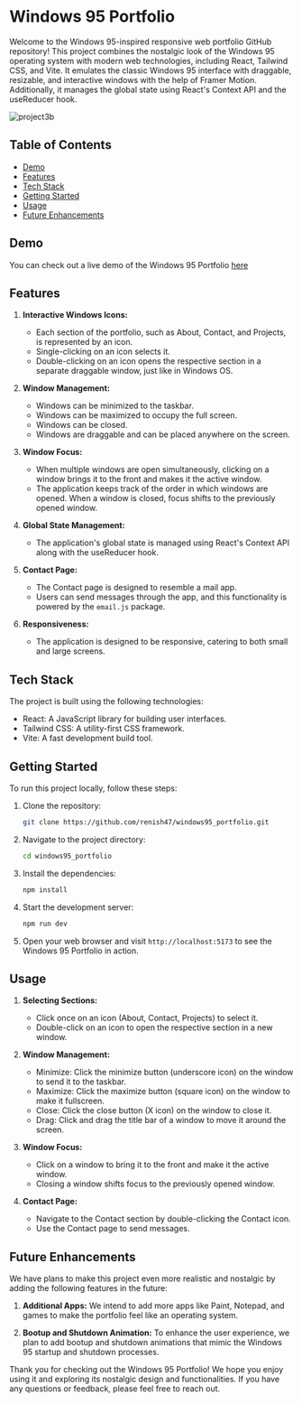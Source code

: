 # Windows 95 Portfolio

Welcome to the Windows 95-inspired responsive web portfolio GitHub repository! This project combines the nostalgic look of the Windows 95 operating system with modern web technologies, including React, Tailwind CSS, and Vite. It emulates the classic Windows 95 interface with draggable, resizable, and interactive windows with the help of Framer Motion. Additionally, it manages the global state using React's Context API and the useReducer hook.

![project3b](https://github.com/renish47/windows95_portfolio/assets/107568859/1c7076e9-eb26-4da4-b182-4f8bfee85b0b)


## Table of Contents

- [Demo](#demo)
- [Features](#features)
- [Tech Stack](#tech-stack)
- [Getting Started](#getting-started)
- [Usage](#usage)
- [Future Enhancements](#future-enhancements)

## Demo

You can check out a live demo of the Windows 95 Portfolio <a href="https://renishkar-portfolio.netlify.app/" target="_blank">here</a>

## Features

1. **Interactive Windows Icons:**
   - Each section of the portfolio, such as About, Contact, and Projects, is represented by an icon.
   - Single-clicking on an icon selects it.
   - Double-clicking on an icon opens the respective section in a separate draggable window, just like in Windows OS.

2. **Window Management:**
   - Windows can be minimized to the taskbar.
   - Windows can be maximized to occupy the full screen.
   - Windows can be closed.
   - Windows are draggable and can be placed anywhere on the screen.

3. **Window Focus:**
   - When multiple windows are open simultaneously, clicking on a window brings it to the front and makes it the active window.
   - The application keeps track of the order in which windows are opened. When a window is closed, focus shifts to the previously opened window.

4. **Global State Management:**
   - The application's global state is managed using React's Context API along with the useReducer hook.

5. **Contact Page:**
   - The Contact page is designed to resemble a mail app.
   - Users can send messages through the app, and this functionality is powered by the `email.js` package.

6. **Responsiveness:**
   - The application is designed to be responsive, catering to both small and large screens.

## Tech Stack

The project is built using the following technologies:

- React: A JavaScript library for building user interfaces.
- Tailwind CSS: A utility-first CSS framework.
- Vite: A fast development build tool.

## Getting Started

To run this project locally, follow these steps:

1. Clone the repository:

   ```bash
   git clone https://github.com/renish47/windows95_portfolio.git
   ```

2. Navigate to the project directory:

   ```bash
   cd windows95_portfolio
   ```

3. Install the dependencies:

   ```bash
   npm install
   ```

4. Start the development server:

   ```bash
   npm run dev
   ```

5. Open your web browser and visit `http://localhost:5173` to see the Windows 95 Portfolio in action.

## Usage

1. **Selecting Sections:**
   - Click once on an icon (About, Contact, Projects) to select it.
   - Double-click on an icon to open the respective section in a new window.

2. **Window Management:**
   - Minimize: Click the minimize button (underscore icon) on the window to send it to the taskbar.
   - Maximize: Click the maximize button (square icon) on the window to make it fullscreen.
   - Close: Click the close button (X icon) on the window to close it.
   - Drag: Click and drag the title bar of a window to move it around the screen.

3. **Window Focus:**
   - Click on a window to bring it to the front and make it the active window.
   - Closing a window shifts focus to the previously opened window.

4. **Contact Page:**
   - Navigate to the Contact section by double-clicking the Contact icon.
   - Use the Contact page to send messages.


## Future Enhancements

We have plans to make this project even more realistic and nostalgic by adding the following features in the future:

1. **Additional Apps:** We intend to add more apps like Paint, Notepad, and games to make the portfolio feel like an operating system.

2. **Bootup and Shutdown Animation:** To enhance the user experience, we plan to add bootup and shutdown animations that mimic the Windows 95 startup and shutdown processes.


Thank you for checking out the Windows 95 Portfolio! We hope you enjoy using it and exploring its nostalgic design and functionalities. If you have any questions or feedback, please feel free to reach out.
